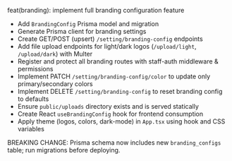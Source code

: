 feat(branding): implement full branding configuration feature

- Add `BrandingConfig` Prisma model and migration
- Generate Prisma client for branding settings
- Create GET/POST (upsert) `/setting/branding-config` endpoints
- Add file upload endpoints for light/dark logos (`/upload/light`, `/upload/dark`) with Multer
- Register and protect all branding routes with staff-auth middleware & permissions
- Implement PATCH `/setting/branding-config/color` to update only primary/secondary colors
- Implement DELETE `/setting/branding-config` to reset branding config to defaults
- Ensure `public/uploads` directory exists and is served statically
- Create React `useBrandingConfig` hook for frontend consumption
- Apply theme (logos, colors, dark-mode) in `App.tsx` using hook and CSS variables

BREAKING CHANGE: Prisma schema now includes new `branding_configs` table; run migrations before deploying.
